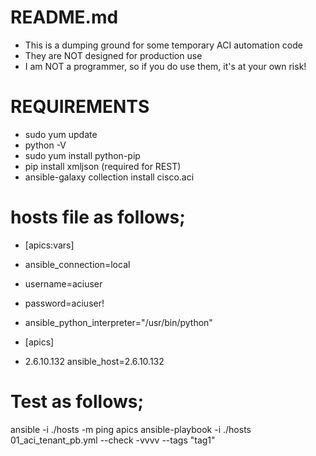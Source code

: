 # README.md
- This is a dumping ground for some temporary ACI automation code
- They are NOT designed for production use
- I am NOT a programmer, so if you do use them, it's at your own risk!

# REQUIREMENTS
- sudo yum update
- python -V
- sudo yum install python-pip
- pip install xmljson (required for REST)
- ansible-galaxy collection install cisco.aci

# hosts file as follows;
- [apics:vars]
- ansible_connection=local
- username=aciuser
- password=aciuser!
- ansible_python_interpreter="/usr/bin/python"

- [apics]
- 2.6.10.132 ansible_host=2.6.10.132

# Test as follows;
ansible -i ./hosts -m ping apics
ansible-playbook -i ./hosts 01_aci_tenant_pb.yml --check -vvvv --tags "tag1"
